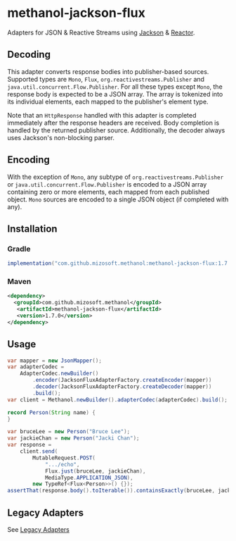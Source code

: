 # methanol-jackson-flux

Adapters for JSON & Reactive Streams using [Jackson][jackson] & [Reactor][reactor].

## Decoding

This adapter converts response bodies into publisher-based sources. Supported types are
`Mono`, `Flux`, `org.reactivestreams.Publisher` and `java.util.concurrent.Flow.Publisher`.
For all these types except `Mono`, the response body is expected to be a JSON array.
The array is tokenized into its individual elements, each mapped to the publisher's element type.

Note that an `HttpResponse` handled with this adapter is completed immediately after the response headers are received.
Body completion is handled by the returned publisher source. Additionally, the decoder always uses Jackson's non-blocking parser.

## Encoding

With the exception of `Mono`, any subtype of `org.reactivestreams.Publisher` or
`java.util.concurrent.Flow.Publisher` is encoded to a JSON array containing zero or more elements, each mapped from each published object.
`Mono` sources are encoded to a single JSON object (if completed with any).

## Installation

### Gradle

```gradle
implementation("com.github.mizosoft.methanol:methanol-jackson-flux:1.7.0")
```

### Maven

```xml
<dependency>
  <groupId>com.github.mizosoft.methanol</groupId>
   <artifactId>methanol-jackson-flux</artifactId>
   <version>1.7.0</version>
</dependency>
```

## Usage

```java
var mapper = new JsonMapper();
var adapterCodec =
    AdapterCodec.newBuilder()
        .encoder(JacksonFluxAdapterFactory.createEncoder(mapper))
        .decoder(JacksonFluxAdapterFactory.createDecoder(mapper))
        .build();
var client = Methanol.newBuilder().adapterCodec(adapterCodec).build();

record Person(String name) {
}

var bruceLee = new Person("Bruce Lee");
var jackieChan = new Person("Jacki Chan");
var response =
    client.send(
        MutableRequest.POST(
            ".../echo",
            Flux.just(bruceLee, jackieChan),
            MediaType.APPLICATION_JSON), 
        new TypeRef<Flux<Person>>() {});
assertThat(response.body().toIterable()).containsExactly(bruceLee, jackieChan);
```

## Legacy Adapters

See [Legacy Adapters](https://mizosoft.github.io/methanol/legacy_adapters/)

[jackson]: https://github.com/FasterXML/jackson
[reactor]: https://github.com/reactor/reactor-core
